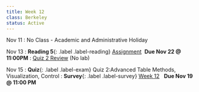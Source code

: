 ```yaml
---
title: Week 12 
class: Berkeley
status: Active
---
```


Nov 11
: No Class - Academic and Administrative Holiday

Nov 13
: **Reading 5**{: .label .label-reading} [Assignment](https://www.gradescope.com/courses/845265/assignments/5314430) &nbsp;**Due Nov 22 @ 11:00PM**
: [Quiz 2 Review](https://docs.google.com/presentation/d/1eKC-JC2Em5posA72vDfuStrSlhUe9x_cKeQeSJB3IJc/edit?usp=sharing) (No lab)

Nov 15
: **Quiz**{: .label .label-exam} Quiz 2:Advanced Table Methods, Visualization, Control 
: **Survey**{: .label .label-survey} [Week 12](https://forms.gle/XyVdFc1KXsHE2o6HA) &nbsp; **Due Nov 19 @ 11:00 PM**